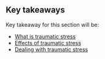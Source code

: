 
## Key takeaways

Key takeaway for this section will be:
- [What is traumatic stress](en/topics/practice-1-emergencies/6-after/3-learn.md)
- [Effects of traumatic stress](en/topics/practice-1-emergencies/6-after/3-1-learn.md)
- [Dealing with traumatic stress](en/topics/practice-1-emergencies/6-after/3-2-learn.md)

